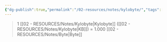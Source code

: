 ```yaml
---
{"dg-publish":true,"permalink":"/02-resources/notes/kylobyte/","tags":["mathe/binärzahlen"],"noteIcon":"","updated":"2025-03-23T10:47:25.139+01:00"}
---
```


>1 [[02 - RESOURCES/Notes/Kylobyte\|Kylobyte]] ([[02 - RESOURCES/Notes/Kylobyte\|KB]]) = 1.000 [[02 - RESOURCES/Notes/Byte\|Byte]]